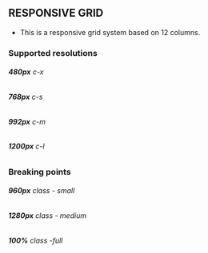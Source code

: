 ## RESPONSIVE GRID

- This is a responsive grid system based on 12 columns.

### Supported resolutions

###### __480px__ c-x
###### __768px__ c-s
###### __992px__ c-m
###### __1200px__ c-l

### Breaking points

###### __960px__ class - small
###### __1280px__ class - medium
###### __100%__ class -full

